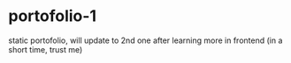 # portofolio-1
static portofolio, will update to 2nd one after learning more in frontend (in a short time, trust me)
